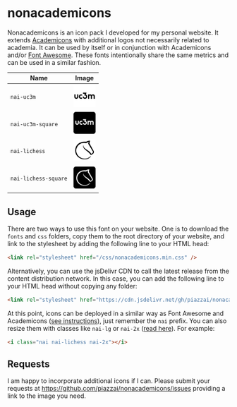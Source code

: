 # nonacademicons

Nonacademicons is an icon pack I developed for my personal website. It extends [Academicons](http://jpswalsh.github.io/academicons) with additional logos not necessarily related to academia. It can be used by itself or in conjunction with Academicons and/or [Font Awesome](https://github.com/FortAwesome/Font-Awesome). These fonts intentionally share the same metrics and can be used in a similar fashion.

| Name                 | Image                                           |
| -------------------- | ----------------------------------------------- |
| `nai-uc3m`           | <img src="png/uc3m.png" width="50" />           |
| `nai-uc3m-square`    | <img src="png/uc3m-square.png" width="50" />    |
| `nai-lichess`        | <img src="png/lichess.png" width="50" />        |
| `nai-lichess-square` | <img src="png/lichess-square.png" width="50" /> |

## Usage

There are two ways to use this font on your website. One is to download the `fonts` and `css` folders, copy them to the root directory of your website, and link to the stylesheet by adding the following line to your HTML head:

```html
<link rel="stylesheet" href="/css/nonacademicons.min.css" />
```

Alternatively, you can use the jsDelivr CDN to call the latest release from the content distribution network. In this case, you can add the following line to your HTML head without copying any folder:

```html
<link rel="stylesheet" href="https://cdn.jsdelivr.net/gh/piazzai/nonacademicons@v1.0.1/css/nonacademicons.min.css" />
```

At this point, icons can be deployed in a similar way as Font Awesome and Academicons ([see instructions](https://fontawesome.com/how-to-use/on-the-web/referencing-icons/basic-use)), just remember the `nai` prefix. You can also resize them with classes like `nai-lg` or `nai-2x` ([read here](https://fontawesome.com/how-to-use/on-the-web/styling/sizing-icons)). For example:

```html
<i class="nai nai-lichess nai-2x"></i>
```

## Requests

I am happy to incorporate additional icons if I can. Please submit your requests at <https://github.com/piazzai/nonacademicons/issues> providing a link to the image you need.
